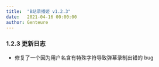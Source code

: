 ```yaml
---
title:  "B站录播姬 v1.2.3"
date:   2021-04-16 00:00:00
author: Genteure
---
```


### 1.2.3 更新日志

- 修复了一个因为用户名含有特殊字符导致弹幕录制出错的 bug
